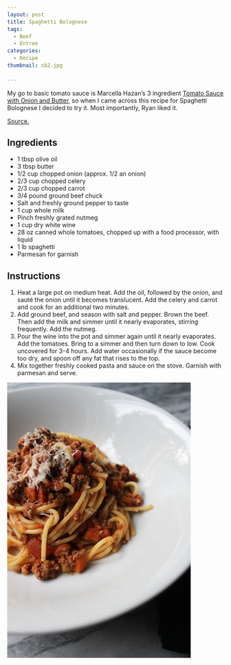 ```yaml
---
layout: post
title: Spaghetti Bolognese
tags:
  - Beef
  - Entree
categories:
  - Recipe
thumbnail: sb2.jpg

---
```


My go to basic tomato sauce is Marcella Hazan’s 3 ingredient [Tomato Sauce with Onion and Butter](http://steamykitchen.com/8375-marcella-hazan-tomato-sauce-with-onion-butter.html), so when I came across this recipe for Spaghetti Bolognese I decided to try it. Most importantly, Ryan liked it.

[Source.](http://cooking.nytimes.com/recipes/1015181-marcella-hazans-bolognese-sauce)

## Ingredients

- 1 tbsp olive oil
- 3 tbsp butter
- 1/2 cup chopped onion (approx. 1/2 an onion)
- 2/3 cup chopped celery
- 2/3 cup chopped carrot
- 3/4 pound ground beef chuck
- Salt and freshly ground pepper to taste
- 1 cup whole milk
- Pinch freshly grated nutmeg
- 1 cup dry white wine
- 28 oz canned whole tomatoes, chopped up with a food processor, with liquid
- 1 lb spaghetti
- Parmesan for garnish

## Instructions

1. Heat a large pot on medium heat. Add the oil, followed by the onion, and sauté the onion until it becomes translucent. Add the celery and carrot and cook for an additional two minutes.  
1. Add ground beef, and season with salt and pepper. Brown the beef. Then add the milk and simmer until it nearly evaporates, stirring frequently. Add the nutmeg. 
1. Pour the wine into the pot and simmer again until it nearly evaporates. Add the tomatoes. Bring to a simmer and then turn down to low. Cook uncovered for 3-4 hours. Add water occasionally if the sauce become too dry, and spoon off any fat that rises to the top. 
1. Mix together freshly cooked pasta and sauce on the stove. Garnish with parmesan and serve. 





![Image of Spaghetti Bolognese.](/upload/sb.jpg)